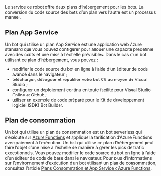 Le service de robot offre deux plans d’hébergement pour les bots. La conversion du code source des bots d’un plan vers l’autre est un processus manuel.   

## <a name="app-service-plan"></a>Plan App Service

Un bot qui utilise un plan App Service est une application web Azure standard que vous pouvez configurer pour allouer une capacité prédéfinie avec des coûts et une mise à l’échelle prévisibles. Dans le cas d’un bot utilisant ce plan d’hébergement, vous pouvez :

* modifier le code source du bot en ligne à l’aide d’un éditeur de code avancé dans le navigateur ;
* télécharger, déboguer et republier votre bot C# au moyen de Visual Studio ;
* configurer un déploiement continu en toute facilité pour Visual Studio Online et Github ;
* utiliser un exemple de code préparé pour le Kit de développement logiciel (SDK) Bot Builder.

## <a name="consumption-plan"></a>Plan de consommation

Un bot qui utilise un plan de consommation est un bot serverless qui s’exécute sur <a href="http://go.microsoft.com/fwlink/?linkID=747839" target="_blank">Azure Functions</a> et applique la tarification d’Azure Functions avec paiement à l’exécution. Un bot qui utilise ce plan d’hébergement peut faire l’objet d’une mise à l’échelle de manière à gérer les pics de trafic exceptionnels. Vous pouvez modifier le code source du bot en ligne à l’aide d’un éditeur de code de base dans le navigateur. Pour plus d’informations sur l’environnement d’exécution d’un bot utilisant un plan de consommation, consultez l’article <a target='_blank' href='/azure/azure-functions/functions-scale'>Plans Consommation et App Service d’Azure Functions</a>.
